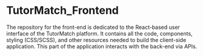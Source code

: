 # TutorMatch_Frontend
The repository for the front-end is dedicated to the React-based user interface of the TutorMatch platform. It contains all the code, components, styling (CSS/SCSS), and other resources needed to build the client-side application. This part of the application interacts with the back-end via APIs.
